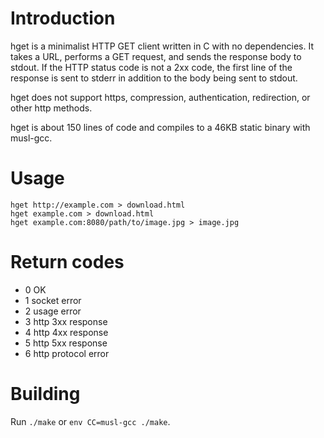 # Introduction

hget is a minimalist HTTP GET client written in C with no dependencies. It takes a URL, performs a GET request, and sends the response body to stdout. If the HTTP status code is not a 2xx code, the first line of the response is sent to stderr in addition to the body being sent to stdout.

hget does not support https, compression, authentication, redirection, or other http methods.

hget is about 150 lines of code and compiles to a 46KB static binary with musl-gcc.


# Usage

    hget http://example.com > download.html
    hget example.com > download.html
    hget example.com:8080/path/to/image.jpg > image.jpg


# Return codes

* 0 OK
* 1 socket error
* 2 usage error
* 3 http 3xx response
* 4 http 4xx response
* 5 http 5xx response
* 6 http protocol error


# Building

Run `./make` or `env CC=musl-gcc ./make`.
